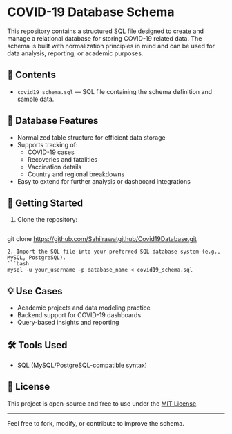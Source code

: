 # COVID-19 Database Schema

This repository contains a structured SQL file designed to create and manage a relational database for storing COVID-19 related data. The schema is built with normalization principles in mind and can be used for data analysis, reporting, or academic purposes.

## 📂 Contents

- `covid19_schema.sql` — SQL file containing the schema definition and sample data.

## 🧱 Database Features

- Normalized table structure for efficient data storage
- Supports tracking of:
  - COVID-19 cases
  - Recoveries and fatalities
  - Vaccination details
  - Country and regional breakdowns
- Easy to extend for further analysis or dashboard integrations

## 🚀 Getting Started

1. Clone the repository:
   ```bash
  git clone https://github.com/Sahilrawatgithub/Covid19Database.git

   ```
2. Import the SQL file into your preferred SQL database system (e.g., MySQL, PostgreSQL).
   ```bash
   mysql -u your_username -p database_name < covid19_schema.sql
   ```

## 💡 Use Cases

- Academic projects and data modeling practice  
- Backend support for COVID-19 dashboards  
- Query-based insights and reporting  

## 🛠️ Tools Used

- SQL (MySQL/PostgreSQL-compatible syntax)

## 📄 License

This project is open-source and free to use under the [MIT License](LICENSE).

---

Feel free to fork, modify, or contribute to improve the schema.
